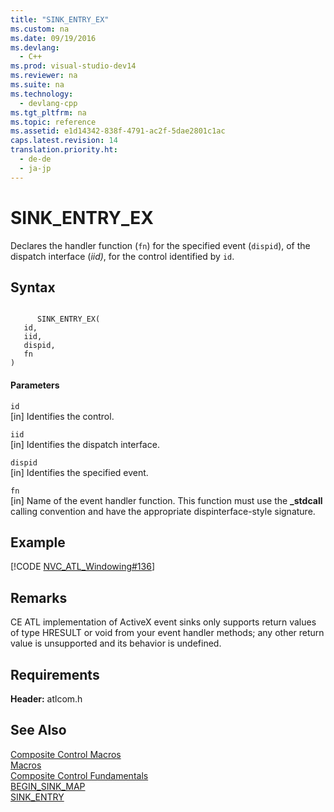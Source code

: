 ```yaml
---
title: "SINK_ENTRY_EX"
ms.custom: na
ms.date: 09/19/2016
ms.devlang: 
  - C++
ms.prod: visual-studio-dev14
ms.reviewer: na
ms.suite: na
ms.technology: 
  - devlang-cpp
ms.tgt_pltfrm: na
ms.topic: reference
ms.assetid: e1d14342-838f-4791-ac2f-5dae2801c1ac
caps.latest.revision: 14
translation.priority.ht: 
  - de-de
  - ja-jp
---
```

# SINK_ENTRY_EX
Declares the handler function (`fn`) for the specified event (`dispid`), of the dispatch interface (*iid)*, for the control identified by `id`.  
  
## Syntax  
  
```  
  
      SINK_ENTRY_EX(   
   id,   
   iid,   
   dispid,   
   fn    
)  
```  
  
#### Parameters  
 `id`  
 [in] Identifies the control.  
  
 `iid`  
 [in] Identifies the dispatch interface.  
  
 `dispid`  
 [in] Identifies the specified event.  
  
 `fn`  
 [in] Name of the event handler function. This function must use the **_stdcall** calling convention and have the appropriate dispinterface-style signature.  
  
## Example  
 [!CODE [NVC_ATL_Windowing#136](../CodeSnippet/VS_Snippets_Cpp/NVC_ATL_Windowing#136)]  
  
## Remarks  
 CE ATL implementation of ActiveX event sinks only supports return values of type HRESULT or void from your event handler methods; any other return value is unsupported and its behavior is undefined.  
  
## Requirements  
 **Header:** atlcom.h  
  
## See Also  
 [Composite Control Macros](../vs140/Composite-Control-Macros.md)   
 [Macros](../vs140/ATL-Macros.md)   
 [Composite Control Fundamentals](../vs140/ATL-Composite-Control-Fundamentals.md)   
 [BEGIN_SINK_MAP](../vs140/BEGIN_SINK_MAP.md)   
 [SINK_ENTRY](../vs140/SINK_ENTRY.md)